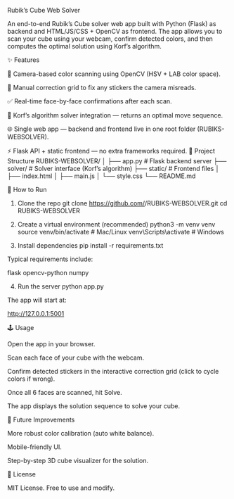 Rubik’s Cube Web Solver

An end-to-end Rubik’s Cube solver web app built with Python (Flask) as backend and HTML/JS/CSS + OpenCV as frontend.
The app allows you to scan your cube using your webcam, confirm detected colors, and then computes the optimal solution using Korf’s algorithm.

✨ Features

🎥 Camera-based color scanning using OpenCV (HSV + LAB color space).

🎨 Manual correction grid to fix any stickers the camera misreads.

✅ Real-time face-by-face confirmations after each scan.

🧩 Korf’s algorithm solver integration — returns an optimal move sequence.

🌐 Single web app — backend and frontend live in one root folder (RUBIKS-WEBSOLVER).

⚡ Flask API + static frontend — no extra frameworks required.
📂 Project Structure
RUBIKS-WEBSOLVER/
│
├── app.py              # Flask backend server
├── solver/             # Solver interface (Korf’s algorithm)
├── static/             # Frontend files
│   ├── index.html
│   ├── main.js
│   └── style.css
└── README.md

🚀 How to Run
1. Clone the repo
git clone https://github.com/<your-username>/RUBIKS-WEBSOLVER.git
cd RUBIKS-WEBSOLVER

2. Create a virtual environment (recommended)
python3 -m venv venv
source venv/bin/activate   # Mac/Linux
venv\Scripts\activate      # Windows

3. Install dependencies
pip install -r requirements.txt


Typical requirements include:

flask
opencv-python
numpy

4. Run the server
python app.py


The app will start at:

http://127.0.0.1:5001

🕹️ Usage

Open the app in your browser.

Scan each face of your cube with the webcam.

Confirm detected stickers in the interactive correction grid (click to cycle colors if wrong).

Once all 6 faces are scanned, hit Solve.

The app displays the solution sequence to solve your cube.

🔮 Future Improvements

More robust color calibration (auto white balance).

Mobile-friendly UI.

Step-by-step 3D cube visualizer for the solution.

📜 License

MIT License. Free to use and modify.